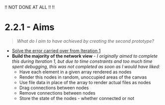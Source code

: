 !! NOT DONE AT ALL
!!
!!

# 2.2.1 - Aims

> _What do I aim to have achieved by creating the second prototype?_

- [Solve the error carried over from Iteration 1](../2.1-Iteration1/2.1.3-annotation_of_code####the-result.md)
- **Build the majority of the network view** - _I originally aimed to complete this during Iteration 1, but due to time constraints and too much time spent debugging, this was not completed as soon as I would have liked:_
  - Have each element in a given array rendered as nodes
  - Render this nodes in random, unoccupied areas of the canvas
  - Use file data in place of the array to render actual files as nodes
  - Drag connections between nodes
  - Remove connections between nodes
  - Store the state of the nodes - whether connected or not
